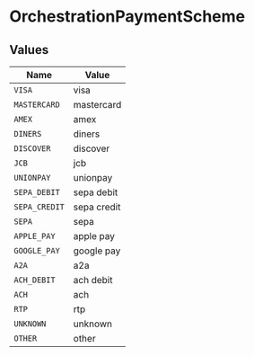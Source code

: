 # OrchestrationPaymentScheme


## Values

| Name          | Value         |
| ------------- | ------------- |
| `VISA`        | visa          |
| `MASTERCARD`  | mastercard    |
| `AMEX`        | amex          |
| `DINERS`      | diners        |
| `DISCOVER`    | discover      |
| `JCB`         | jcb           |
| `UNIONPAY`    | unionpay      |
| `SEPA_DEBIT`  | sepa debit    |
| `SEPA_CREDIT` | sepa credit   |
| `SEPA`        | sepa          |
| `APPLE_PAY`   | apple pay     |
| `GOOGLE_PAY`  | google pay    |
| `A2A`         | a2a           |
| `ACH_DEBIT`   | ach debit     |
| `ACH`         | ach           |
| `RTP`         | rtp           |
| `UNKNOWN`     | unknown       |
| `OTHER`       | other         |